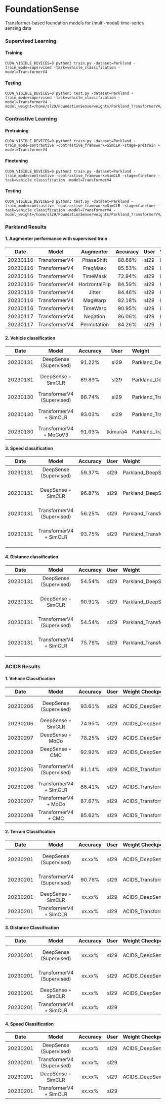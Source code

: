 # FoundationSense

Transformer-based foundation models for (multi-modal) time-series sensing data


### Supervised Learning 

#### Training
```
CUDA_VISIBLE_DEVICES=0 python3 train.py -dataset=Parkland -train_mode=supervised -task=vehicle_classification -model=TransformerV4
```

#### Testing 
```
CUDA_VISIBLE_DEVICES=0 python3 test.py -dataset=Parkland -train_mode=supervised -task=vehicle_classification -model=TransformerV4 -model_weight=/home/sl29/FoundationSense/weights/Parkland_TransformerV4/exp10_supervised
```

### Contrastive Learning


#### Pretraining
```
CUDA_VISIBLE_DEVICES=0 python3 train.py -dataset=Parkland -train_mode=contrastive -contrastive_framework=SimCLR -stage=pretrain -model=TransformerV4
```

#### Finetuning

```
CUDA_VISIBLE_DEVICES=0 python3 train.py -dataset=Parkland -train_mode=contrastive -contrastive_framework=SimCLR -stage=finetune -task=vehicle_classification -model=TransformerV4
```

#### Testing 
```
CUDA_VISIBLE_DEVICES=0 python3 test.py -dataset=Parkland -train_mode=contrastive -contrastive_framework=SimCLR -stage=finetune -task=vehicle_classification -model=TransformerV4 -model_weight=/home/sl29/FoundationSense/weights/Parkland_TransformerV4/exp22_contrastive
```

### Parkland Results
#### 1. Augmenter performance with supervised train
|  Date       | Model | Augmenter   |  Accuracy  | User| Weight Checkpoint |
| :---:       |    :----:    |    :----:   |      :---: |     :---: |    :--- | 
| 20230116    | TransformerV4 | PhaseShift         | 88.68%   | sl29 | Parkland_TransformerV4/exp6_supervised |
| 20230116    | TransformerV4 | FreqMask           | 85.53%   | sl29 | Parkland_TransformerV4/exp9_supervised |
| 20230116    | TransformerV4 | TimeMask           | 72.94%   | sl29 |  Parkland_TransformerV4/exp7_supervised |
| 20230116    | TransformerV4 | HorizontalFlip     | 84.59%   | sl29 |  Parkland_TransformerV4/exp10_supervised|
| 20230116    | TransformerV4 | Jitter             | 84.46%   | sl29 |  Parkland_TransformerV4/exp11_supervised|
| 20230116    | TransformerV4 | MagWarp            | 82.18%   | sl29 |  Parkland_TransformerV4/exp12_supervised|
| 20230116    | TransformerV4 | TimeWarp           | 90.95%   | sl29 |  Parkland_TransformerV4/exp13_supervised|
| 20230117    | TransformerV4 | Negation           | 86.06%   | sl29 |  Parkland_TransformerV4/exp14_supervised|
| 20230117    | TransformerV4 | Permutation        | 84.26%   | sl29 |  Parkland_TransformerV4/exp15_supervised|

#### 2. Vehicle classification 

|  Date       | Model |  Accuracy  | User | Weight | Comment | 
| :---:       |    :----:    |      :---: | :--: | :-- | :-- |
| 20230131    | DeepSense (Supervised)| 91.22%   | sl29 | Parkland_DeepSense/exp0_supervised_vehicle_classification_1.0 | use MixUp augmentation. |
| 20230131    | DeepSense + SimCLR | 89.89%   |  sl29 | Parkland_DeepSense/exp0_contrastive_SimCLR | use large dataset, batch size 256|
| 20230130    | TransformerV4 (Supervised)| 88.74%   |  sl29 | Parkland_TransformerV4/exp63_supervised_vehicle_classification_1.0 | use MixUp augmentation. |
| 20230130    | TransformerV4 + SimCLR | 93.03%   |  sl29 | Parkland_TransformerV4/exp22_contrastive_SimCLR | use large dataset, batch size 256|
| 20230130    | TransformerV4 + MoCoV3 | 91.03%   | tkimura4 | Parkland_TransformerV4/exp10_contrastive | use MoCo, batch size 64|

#### 3. Speed classification 

|  Date       | Model |  Accuracy  | User | Weight | Comment | 
| :---:       |    :----:    |      :---: | :--: | :-- | :-- |
| 20230131    | DeepSense (Supervised)| 59.37%   | sl29 | Parkland_DeepSense/exp0_supervised_speed_classification_1.0 | use MixUp augmentation. |
| 20230131    | DeepSense + SimCLR | 96.87%   |  sl29 | Parkland_DeepSense/exp0_contrastive_SimCLR | use large datasets, batch size 256|
| 20230131    | TransformerV4 (Supervised)| 56.25%   |  sl29 | Parkland_TransformerV4/exp0_supervised_speed_classification_1.0 | use MixUp augmentation. |
| 20230131    | TransformerV4 + SimCLR | 93.75%   |  sl29 | Parkland_TransformerV4/exp22_contrastive_SimCLR | use large datasets, batch size 256|

#### 4. Distance classification 

|  Date       | Model |  Accuracy  | User | Weight | Comment | 
| :---:       |    :----:    |      :---: | :--: | :-- | :-- |
| 20230131    | DeepSense (Supervised)| 54.54%   | sl29 | Parkland_DeepSense/exp1_supervised_distance_classification_1.0  | no augmentation. |
| 20230131    | DeepSense + SimCLR | 90.91%   |  sl29 | Parkland_DeepSense/exp0_contrastive_SimCLR | use large datasets, batch size 256|
| 20230131    | TransformerV4 (Supervised)| 54.54%   |  sl29 | Parkland_TransformerV4/exp1_supervised_distance_classification_1.0 | no augmentation. |
| 20230131    | TransformerV4 + SimCLR | 75.76%   |  sl29 | Parkland_TransformerV4/exp22_contrastive_SimCLR | use large datasets, batch size 256|


### ACIDS Results

#### 1. Vehicle Classification
|  Date       | Model |  Accuracy  | User | Weight Checkpoint   | Comment |
| :---:       |    :----:     |   :----:   |      :---: |  :--- | :--- |
| 20230206    | DeepSense (Supervised)     |  93.61%   | sl29 | ACIDS_DeepSense/exp5_supervised_vehicle_classification_1.0 | channel_shuffle, mixup, phase_shift |
| 20230206    | DeepSense + SimCLR    |  74.95%   | sl29 | ACIDS_DeepSense/exp3_contrastive_SimCLR |  |
| 20230207    | DeepSense + MoCo |  78.25%   | sl29 | ACIDS_DeepSense/exp1_contrastive_MoCo | temperature 0.2 |
| 20230208    | DeepSense + CMC |  92.92%   | sl29 | ACIDS_DeepSense/exp2_contrastive_CMC | temperature 0.2 |
| 20230206    | TransformerV4 (Supervised) |  91.14%   | sl29 | ACIDS_TransformerV4/exp0_supervised_vehicle_classification_1.0 | channel_shuffle, mixup, phase_shift |
| 20230206    | TransformerV4 + SimCLR |  88.41%   | sl29 | ACIDS_TransformerV4/exp3_contrastive_SimCLR |  |
| 20230207    | TransformerV4 + MoCo |  87.67%   | sl29 | ACIDS_TransformerV4/exp1_contrastive_MoCo | temperature 0.2 |
| 20230208    | TransformerV4 + CMC |  85.62%   | sl29 | ACIDS_TransformerV4/ACIDS_TransformerV4/exp10_contrastive_CMC | temperature 0.2 |

#### 2. Terrain Classification
|  Date       | Model |  Accuracy  | User | Weight Checkpoint   | Comment |
| :---:       |    :----:     |   :----:   |      :---: |  :--- | :--- |
| 20230201    | DeepSense (Supervised)     |  xx.xx%   | sl29 | ACIDS_DeepSense/exp0_supervised_terrain_classification_1.0 | channel_shuffle, mixup, phase_shift |
| 20230201    | TransformerV4 (Supervised) |  90.76%   | sl29 | ACIDS_TransformerV4/exp0_supervised_terrain_classification_1.0 | channel_shuffle, mixup, phase_shift |
| 20230201    | DeepSense + SimCLR    |  xx.xx%   | sl29 | ACIDS_DeepSense/exp0_contrastive_SimCLR |  |
| 20230201    | TransformerV4 + SimCLR |  xx.xx%   | sl29 | ACIDS_TransformerV4/exp0_contrastive_SimCLR | |

#### 3. Distance Classification
|  Date       | Model |  Accuracy  | User | Weight Checkpoint   | Comment |
| :---:       |    :----:     |   :----:   |      :---: |  :--- | :--- |
| 20230201    | DeepSense (Supervised)     |  xx.xx%   | sl29 | ACIDS_DeepSense/exp0_supervised_speed_classification_1.0 | channel_shuffle, mixup, phase_shift |
| 20230201    | TransformerV4 (Supervised) |  xx.xx%  | sl29 | ACIDS_DeepSense/exp0_supervised_distance_classification_1.0 | channel_shuffle, mixup, phase_shift |
| 20230201    | DeepSense + SimCLR    |  xx.xx%   | sl29 | ACIDS_DeepSense/exp0_contrastive_SimCLR | no augmentations |
| 20230201    | TransformerV4 + SimCLR |  xx.xx%   | sl29 |  |  |

#### 4. Speed Classification
|  Date       | Model |  Accuracy  | User | Weight Checkpoint   | Comment |
| :---:       |    :----:     |   :----:   |      :---: |  :--- | :--- |
| 20230201    | DeepSense (Supervised)     |  xx.xx%   | sl29 | ACIDS_DeepSense/exp0_supervised_speed_classification_1.0 | no augmentations |
| 20230201    | TransformerV4 (Supervised) |  xx.xx%   | sl29 |  | |
| 20230201    | DeepSense + SimCLR    |  xx.xx%   | sl29 | ACIDS_DeepSense/exp0_contrastive_SimCLR | no augmentations |
| 20230201    | TransformerV4 + SimCLR |  xx.xx%   | sl29 |  | |

